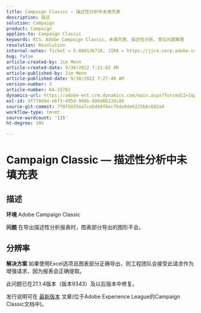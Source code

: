 ```yaml
---
title: Campaign Classic — 描述性分析中未填充表
description: 描述
solution: Campaign
product: Campaign
applies-to: Campaign Classic
keywords: KCS，Adobe Campaign Classic，未填充表，描述性分析，常见问题解答
resolution: Resolution
internal-notes: Ticket = E-000136718, JIRA = https://jira.corp.adobe.com/browse/NEO-24963
bug: false
article-created-by: Jim Menn
article-created-date: 9/30/2022 7:21:02 AM
article-published-by: Jim Menn
article-published-date: 9/30/2022 7:27:49 AM
version-number: 3
article-number: KA-15781
dynamics-url: https://adobe-ent.crm.dynamics.com/main.aspx?forceUCI=1&pagetype=entityrecord&etn=knowledgearticle&id=7872c36a-9040-ed11-9db1-0022480866ad
exl-id: 4f778d44-e6f3-495d-966b-886d8b22dc89
source-git-commit: 7f0f5035ea7cebd60f6ec7bda9de6225b6c602a4
workflow-type: tm+mt
source-wordcount: '115'
ht-degree: 10%

---
```


# Campaign Classic — 描述性分析中未填充表

## 描述


<b>环境</b>
Adobe Campaign Classic

<b>问题</b>
在导出描述性分析报表时，图表部分导出的图形不会。


## 分辨率


<b>解决方案</b>
如果使用Excel选项且图表部分正确导出，则工程团队会接受此请求作为增强请求，因为报表会正确提取。

此问题已在21.1.4版本（版本9343）及以后版本中修复。

发行说明可在 [最新版本](https://experienceleague.adobe.com/docs/campaign-classic/using/release-notes/latest-release.html?lang=zh-Hans) 文章(位于Adobe Experience League的Campaign Classic文档中)。
